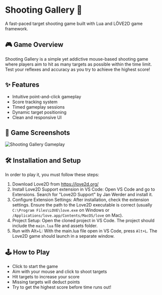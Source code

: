 # Shooting Gallery 🎯

A fast-paced target shooting game built with Lua and LÖVE2D game framework.

## 🎮 Game Overview

Shooting Gallery is a simple yet addictive mouse-based shooting game where players aim to hit as many targets as possible within the time limit. Test your reflexes and accuracy as you try to achieve the highest score!

## ✨ Features

- Intuitive point-and-click gameplay
- Score tracking system
- Timed gameplay sessions
- Dynamic target positioning
- Clean and responsive UI

## 🚀 Game Screenshots

![Shooting Gallery Gameplay](https://github.com/user-attachments/assets/6c146ca8-038b-43c8-b12a-26a5e2938d20)

## 🛠️ Installation and Setup

In order to play it, you must follow these steps:

1. Download Love2D from https://love2d.org/
2. Install Love2D Support extension in VS Code:
   Open VS Code and go to Extensions. Search for "Love2D Support" by Jan Werder and install it.
3. Configure Extension Settings:
   After installation, check the extension settings. Ensure the path to the Love2D executable is correct (usually `C:\Program Files\LOVE\love.exe` on Windows or `/Applications/love.app/Contents/MacOS/love` on Mac).
4. Project Setup:
   Open the cloned project in VS Code. The project should include the `main.lua` file and assets folder.
5. Run with Alt+L:
   With the main.lua file open in VS Code, press `Alt+L`. The Love2D game should launch in a separate window.

## 🕹️ How to Play

- Click to start the game
- Aim with your mouse and click to shoot targets
- Hit targets to increase your score
- Missing targets will deduct points
- Try to get the highest score before time runs out!
